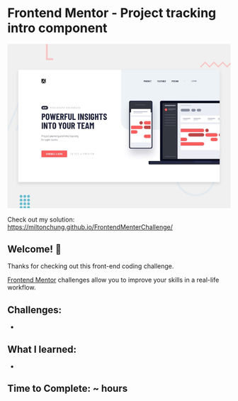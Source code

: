 # Frontend Mentor - Project tracking intro component

![Design preview for the Project tracking intro component coding challenge](./design/desktop-preview.jpg)

Check out my solution: https://miltonchung.github.io/FrontendMenterChallenge/

## Welcome! 👋

Thanks for checking out this front-end coding challenge.

[Frontend Mentor](https://www.frontendmentor.io) challenges allow you to improve your skills in a real-life workflow.

## Challenges:

-  
## What I learned:

- 

## Time to Complete: ~  hours